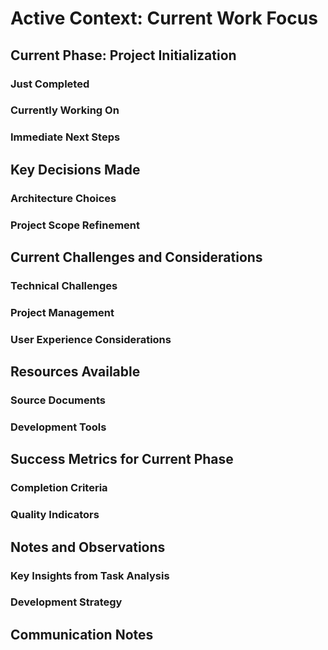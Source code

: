 # Active Context: Current Work Focus

## Current Phase: Project Initialization

### Just Completed
### Currently Working On
### Immediate Next Steps
## Key Decisions Made

### Architecture Choices
### Project Scope Refinement
## Current Challenges and Considerations

### Technical Challenges
### Project Management
### User Experience Considerations
## Resources Available

### Source Documents
### Development Tools
## Success Metrics for Current Phase

### Completion Criteria
### Quality Indicators
## Notes and Observations

### Key Insights from Task Analysis
### Development Strategy
## Communication Notes